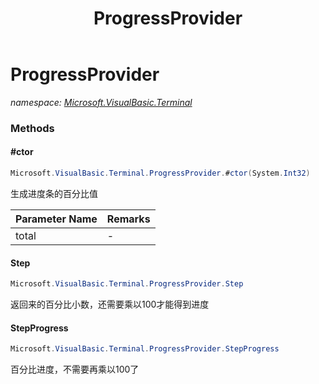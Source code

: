 ﻿---
title: ProgressProvider
---

# ProgressProvider
_namespace: [Microsoft.VisualBasic.Terminal](N-Microsoft.VisualBasic.Terminal.html)_





### Methods

#### #ctor
```csharp
Microsoft.VisualBasic.Terminal.ProgressProvider.#ctor(System.Int32)
```
生成进度条的百分比值

|Parameter Name|Remarks|
|--------------|-------|
|total|-|


#### Step
```csharp
Microsoft.VisualBasic.Terminal.ProgressProvider.Step
```
返回来的百分比小数，还需要乘以100才能得到进度

#### StepProgress
```csharp
Microsoft.VisualBasic.Terminal.ProgressProvider.StepProgress
```
百分比进度，不需要再乘以100了


